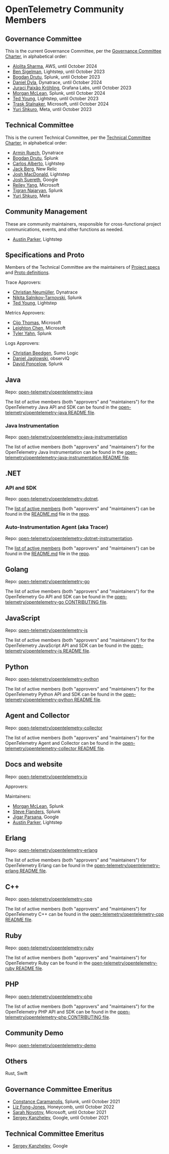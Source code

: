 # OpenTelemetry Community Members

## Governance Committee

This is the current Governance Committee, per the [Governance Committee
Charter](https://github.com/open-telemetry/community/blob/master/governance-charter.md),
in alphabetical order:

- [Alolita Sharma](https://github.com/alolita), AWS, until October 2024
- [Ben Sigelman](https://github.com/bhs), Lightstep, until October 2023
- [Bogdan Drutu](https://github.com/BogdanDrutu), Splunk, until October 2023
- [Daniel Dyla](https://github.com/dyladan), Dynatrace, until October 2024
- [Juraci Paixão Kröhling](https://github.com/jpkrohling), Grafana Labs, until October 2023
- [Morgan McLean](https://github.com/mtwo), Splunk, until October 2024
- [Ted Young](https://github.com/tedsuo), Lightstep, until October 2023
- [Trask Stalnaker](https://github.com/trask), Microsoft, until October 2024
- [Yuri Shkuro](https://github.com/yurishkuro), Meta, until October 2023

## Technical Committee

This is the current Technical Committee, per the [Technical Committee
Charter](https://github.com/open-telemetry/community/blob/master/tech-committee-charter.md),
in alphabetical order:

- [Armin Ruech](https://github.com/arminru), Dynatrace
- [Bogdan Drutu](https://github.com/BogdanDrutu), Splunk
- [Carlos Alberto](https://github.com/carlosalberto), Lightstep
- [Jack Berg](https://github.com/jack-berg), New Relic
- [Josh MacDonald](https://github.com/jmacd), Lightstep
- [Josh Suereth](https://github.com/jsuereth), Google
- [Reiley Yang](https://github.com/reyang), Microsoft
- [Tigran Najaryan](https://github.com/tigrannajaryan), Splunk
- [Yuri Shkuro](https://github.com/yurishkuro), Meta

## Community Management

These are community maintainers, responsible for cross-functional project communications,
events, and other functions as needed.

- [Austin Parker](https://github.com/austinlparker), Lightstep

## Specifications and Proto

Members of the Technical Committee are the maintainers of
[Project specs](https://github.com/open-telemetry/opentelemetry-specification)
and [Proto definitions](https://github.com/open-telemetry/opentelemetry-proto).

Trace Approvers:

- [Christian Neumüller](https://github.com/Oberon00), Dynatrace
- [Nikita Salnikov-Tarnovski](https://github.com/iNikem), Splunk
- [Ted Young](https://github.com/tedsuo), Lightstep

Metrics Approvers:

- [Cijo Thomas](https://github.com/cijothomas), Microsoft
- [Leighton Chen](https://github.com/lzchen), Microsoft
- [Tyler Yahn](https://github.com/MrAlias), Splunk

Logs Approvers:

- [Christian Beedgen](https://github.com/kumoroku), Sumo Logic
- [Daniel Jaglowski](https://github.com/djaglowski), observIQ
- [David Poncelow](https://github.com/zenmoto), Splunk

## Java

Repo: [open-telemetry/opentelemetry-java](https://github.com/open-telemetry/opentelemetry-java)

The list of active members (both "approvers" and "maintainers") for the OpenTelemetry Java API and SDK can be found in the [open-telemetry/opentelemetry-java README file](https://github.com/open-telemetry/opentelemetry-java#contributing).

### Java Instrumentation

Repo: [open-telemetry/opentelemetry-java-instrumentation](https://github.com/open-telemetry/opentelemetry-java-instrumentation)

The list of active members (both "approvers" and "maintainers") for the OpenTelemetry Java Instrumentation can be found in the [open-telemetry/opentelemetry-java-instrumentation README file](https://github.com/open-telemetry/opentelemetry-java-instrumentation#contributing).

## .NET

### API and SDK

Repo: [open-telemetry/opentelemetry-dotnet](https://github.com/open-telemetry/opentelemetry-dotnet).

The [list of active members](https://github.com/open-telemetry/opentelemetry-dotnet#contributing) (both "approvers" and "maintainers") can be found in the [README.md](https://github.com/open-telemetry/opentelemetry-dotnet/blob/master/README.md#contributing) file in the [repo](https://github.com/open-telemetry/opentelemetry-dotnet).

### Auto-Instrumentation Agent (aka Tracer)

Repo: [open-telemetry/opentelemetry-dotnet-instrumentation](https://github.com/open-telemetry/opentelemetry-dotnet-instrumentation).

The [list of active members](https://github.com/open-telemetry/opentelemetry-dotnet-instrumentation/tree/main/docs#community-roles) (both "approvers" and "maintainers") can be found in the [README.md](https://github.com/open-telemetry/opentelemetry-dotnet-instrumentation/tree/main/docs#community-roles) file in the [repo](https://github.com/open-telemetry/opentelemetry-dotnet-instrumentation).

## Golang

Repo: [open-telemetry/opentelemetry-go](https://github.com/open-telemetry/opentelemetry-go)

The list of active members (both "approvers" and "maintainers") for the OpenTelemetry Go API and SDK can be found in the [open-telemetry/opentelemetry-go CONTRIBUTING file](https://github.com/open-telemetry/opentelemetry-go/blob/master/CONTRIBUTING.md#approvers-and-maintainers).

## JavaScript

Repo: [open-telemetry/opentelemetry-js](https://github.com/open-telemetry/opentelemetry-js)

The list of active members (both "approvers" and "maintainers") for the OpenTelemetry JavaScript API and SDK can be found in the [open-telemetry/opentelemetry-js README file](https://github.com/open-telemetry/opentelemetry-js#contributing).

## Python

Repo: [open-telemetry/opentelemetry-python](https://github.com/open-telemetry/opentelemetry-python)

The list of active members (both "approvers" and "maintainers") for the OpenTelemetry Python API and SDK can be found in the [open-telemetry/opentelemetry-python README file](https://github.com/open-telemetry/opentelemetry-python#contributing).

## Agent and Collector

Repo: [open-telemetry/opentelemetry-collector](https://github.com/open-telemetry/opentelemetry-collector)

The list of active members (both "approvers" and "maintainers") for the OpenTelemetry Agent and Collector can be found in the [open-telemetry/opentelemetry-collector README file](https://github.com/open-telemetry/opentelemetry-collector#contributing).

## Docs and website

Repo: [open-telemetry/opentelemetry.io](https://github.com/open-telemetry/opentelemetry.io/)

Approvers:

Maintainers:

- [Morgan McLean](https://github.com/mtwo), Splunk
- [Steve Flanders](https://github.com/flands), Splunk
- [Jigar Parsana](https://github.com/jparsana), Google
- [Austin Parker](https://github.com/austinlparker), Lightstep

## Erlang

Repo: [open-telemetry/opentelemetry-erlang](https://github.com/open-telemetry/opentelemetry-erlang)

The list of active members (both "approvers" and "maintainers") for OpenTelemetry Erlang can be found in the [open-telemetry/opentelemetry-erlang README file](https://github.com/open-telemetry/opentelemetry-erlang#contributing).

## C++

Repo: [open-telemetry/opentelemetry-cpp](https://github.com/open-telemetry/opentelemetry-cpp)

The list of active members (both "approvers" and "maintainers") for OpenTelemetry C++ can be found in the [open-telemetry/opentelemetry-cpp README file](https://github.com/open-telemetry/opentelemetry-cpp#contributing).

## Ruby

Repo: [open-telemetry/opentelemetry-ruby](https://github.com/open-telemetry/opentelemetry-ruby)

The list of active members (both "approvers" and "maintainers") for OpenTelemetry Ruby can be found in the [open-telemetry/opentelemetry-ruby README file](https://github.com/open-telemetry/opentelemetry-ruby#contributing).

## PHP

Repo: [open-telemetry/opentelemetry-php](https://github.com/open-telemetry/opentelemetry-php)

The list of active members (both "approvers" and "maintainers") for the OpenTelemetry PHP API and SDK can be found in the [open-telemetry/opentelemetry-php CONTRIBUTING file](https://github.com/open-telemetry/opentelemetry-php/blob/master/CONTRIBUTING.md).

## Community Demo

Repo: [open-telemetry/opentelemetry-demo](https://github.com/open-telemetry/opentelemetry-demo)

## Others

Rust, Swift

## Governance Committee Emeritus

- [Constance Caramanolis](https://github.com/ccaraman), Splunk, until October 2021
- [Liz Fong-Jones](https://github.com/lizthegrey), Honeycomb, until October 2022
- [Sarah Novotny](https://github.com/SarahNovotny), Microsoft, until October 2021
- [Sergey Kanzhelev](https://github.com/SergeyKanzhelev), Google, until October 2021

## Technical Committee Emeritus

- [Sergey Kanzhelev](https://github.com/SergeyKanzhelev), Google
